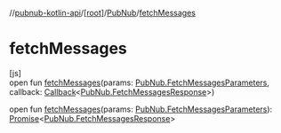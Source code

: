 //[pubnub-kotlin-api](../../../index.md)/[[root]](../index.md)/[PubNub](index.md)/[fetchMessages](fetch-messages.md)

# fetchMessages

[js]\
open fun [fetchMessages](fetch-messages.md)(params: [PubNub.FetchMessagesParameters](-fetch-messages-parameters/index.md), callback: [Callback](../-callback/index.md)&lt;[PubNub.FetchMessagesResponse](-fetch-messages-response/index.md)&gt;)

open fun [fetchMessages](fetch-messages.md)(params: [PubNub.FetchMessagesParameters](-fetch-messages-parameters/index.md)): [Promise](https://kotlinlang.org/api/latest/jvm/stdlib/kotlin-stdlib/kotlin.js/-promise/index.html)&lt;[PubNub.FetchMessagesResponse](-fetch-messages-response/index.md)&gt;
